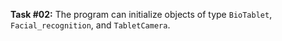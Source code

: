 **Task #02:** The program can initialize objects of type `BioTablet`, `Facial_recognition`, and `TabletCamera`.